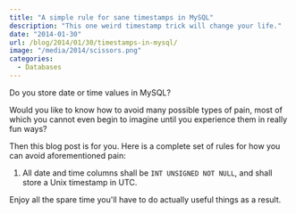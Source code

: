 ```yaml
---
title: "A simple rule for sane timestamps in MySQL"
description: "This one weird timestamp trick will change your life."
date: "2014-01-30"
url: /blog/2014/01/30/timestamps-in-mysql/
image: "/media/2014/scissors.png"
categories:
  - Databases
---
```

Do you store date or time values in MySQL?

Would you like to know how to avoid many possible types of pain,
most of which you cannot even begin to imagine until you
experience them in really fun ways?

Then this blog post is for you. Here is a complete set of rules for how you can
avoid aforementioned pain:

1. All date and time columns shall be `INT UNSIGNED NOT NULL`, and shall store
	a Unix timestamp in UTC.

Enjoy all the spare time you'll have to do actually useful things as a result.



